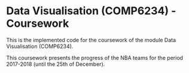 # Data Visualisation (COMP6234) - Coursework

This is the implemented code for the coursework of the module Data Visualisation (COMP6234).

This coursework presents the progress of the NBA teams for the period 2017-2018 (until the 25th of December). 
